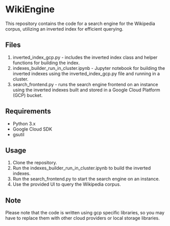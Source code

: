 # WikiEngine
This repository contains the code for a search engine for the Wikipedia corpus, utilizing an inverted index for efficient querying.

## Files
1. inverted_index_gcp.py - includes the inverted index class and helper functions for building the index.
2. indexes_builder_run_in_cluster.ipynb - Jupyter notebook for building the inverted indexes using the inverted_index_gcp.py file and running in a cluster.
3. search_frontend.py - runs the search engine frontend on an instance using the inverted indexes built and stored in a Google Cloud Platform (GCP) bucket.

## Requirements
* Python 3.x
* Google Cloud SDK
* gsutil

## Usage
1. Clone the repository.
2. Run the indexes_builder_run_in_cluster.ipynb to build the inverted indexes.
3. Run the search_frontend.py to start the search engine on an instance.
4. Use the provided UI to query the Wikipedia corpus.

## Note

Please note that the code is written using gcp specific libraries, so you may have to replace them with other cloud providers or local storage libraries.
